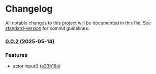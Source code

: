 # Changelog

All notable changes to this project will be documented in this file. See [standard-version](https://github.com/conventional-changelog/standard-version) for commit guidelines.

### [0.0.2](https://github.scrapeless/scrapeless-ai/scrapeless-actor-sdk-node/compare/v0.0.1...v0.0.2) (2025-05-14)


### Features

* actor.input() ([a33b16e](https://github.scrapeless/scrapeless-ai/scrapeless-actor-sdk-node/commit/a33b16ebfe23c84668b2ccfa48165101d05406e7))
